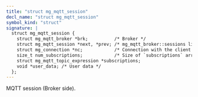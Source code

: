 ```yaml
---
title: "struct mg_mqtt_session"
decl_name: "struct mg_mqtt_session"
symbol_kind: "struct"
signature: |
  struct mg_mqtt_session {
    struct mg_mqtt_broker *brk;          /* Broker */
    struct mg_mqtt_session *next, *prev; /* mg_mqtt_broker::sessions linkage */
    struct mg_connection *nc;            /* Connection with the client */
    size_t num_subscriptions;            /* Size of `subscriptions` array */
    struct mg_mqtt_topic_expression *subscriptions;
    void *user_data; /* User data */
  };
---
```


MQTT session (Broker side). 

